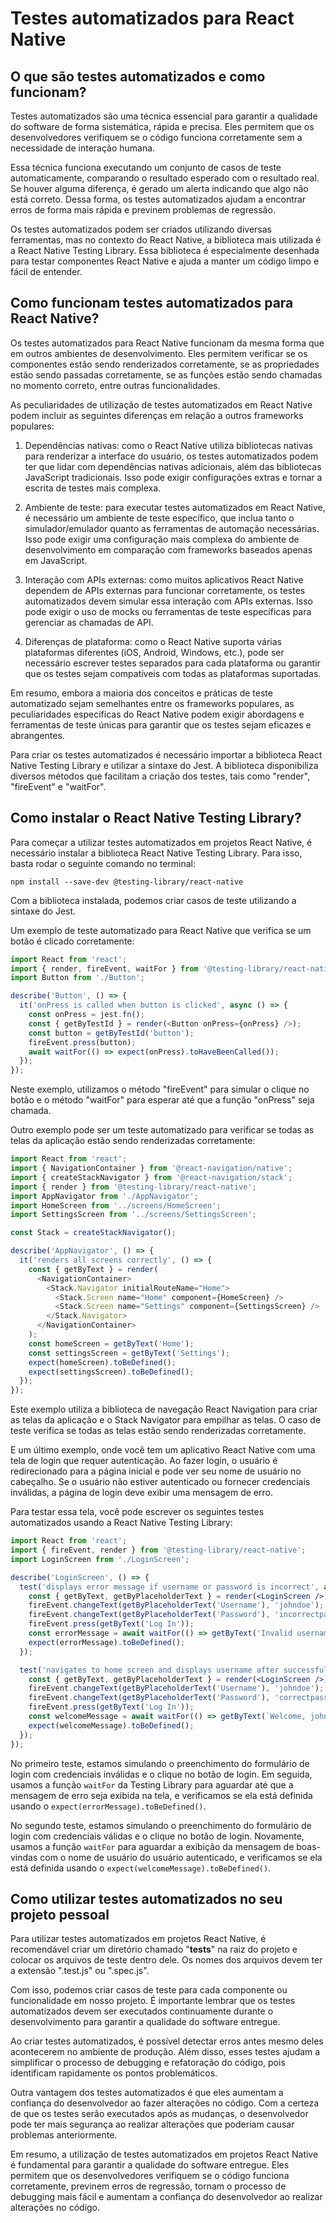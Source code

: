 # Testes automatizados para React Native

## O que são testes automatizados e como funcionam?

Testes automatizados são uma técnica essencial para garantir a qualidade do software de forma sistemática, rápida e precisa. Eles permitem que os desenvolvedores verifiquem se o código funciona corretamente sem a necessidade de interação humana. 

Essa técnica funciona executando um conjunto de casos de teste automaticamente, comparando o resultado esperado com o resultado real. Se houver alguma diferença, é gerado um alerta indicando que algo não está correto. Dessa forma, os testes automatizados ajudam a encontrar erros de forma mais rápida e previnem problemas de regressão.

Os testes automatizados podem ser criados utilizando diversas ferramentas, mas no contexto do React Native, a biblioteca mais utilizada é a React Native Testing Library. Essa biblioteca é especialmente desenhada para testar componentes React Native e ajuda a manter um código limpo e fácil de entender.

## Como funcionam testes automatizados para React Native?

Os testes automatizados para React Native funcionam da mesma forma que em outros ambientes de desenvolvimento. Eles permitem verificar se os componentes estão sendo renderizados corretamente, se as propriedades estão sendo passadas corretamente, se as funções estão sendo chamadas no momento correto, entre outras funcionalidades.

As peculiaridades de utilização de testes automatizados em React Native podem incluir as seguintes diferenças em relação a outros frameworks populares:

1. Dependências nativas: como o React Native utiliza bibliotecas nativas para renderizar a interface do usuário, os testes automatizados podem ter que lidar com dependências nativas adicionais, além das bibliotecas JavaScript tradicionais. Isso pode exigir configurações extras e tornar a escrita de testes mais complexa.

2. Ambiente de teste: para executar testes automatizados em React Native, é necessário um ambiente de teste específico, que inclua tanto o simulador/emulador quanto as ferramentas de automação necessárias. Isso pode exigir uma configuração mais complexa do ambiente de desenvolvimento em comparação com frameworks baseados apenas em JavaScript.

3. Interação com APIs externas: como muitos aplicativos React Native dependem de APIs externas para funcionar corretamente, os testes automatizados devem simular essa interação com APIs externas. Isso pode exigir o uso de mocks ou ferramentas de teste específicas para gerenciar as chamadas de API.

4. Diferenças de plataforma: como o React Native suporta várias plataformas diferentes (iOS, Android, Windows, etc.), pode ser necessário escrever testes separados para cada plataforma ou garantir que os testes sejam compatíveis com todas as plataformas suportadas.

Em resumo, embora a maioria dos conceitos e práticas de teste automatizado sejam semelhantes entre os frameworks populares, as peculiaridades específicas do React Native podem exigir abordagens e ferramentas de teste únicas para garantir que os testes sejam eficazes e abrangentes.

Para criar os testes automatizados é necessário importar a biblioteca React Native Testing Library e utilizar a sintaxe do Jest. A biblioteca disponibiliza diversos métodos que facilitam a criação dos testes, tais como "render", "fireEvent" e "waitFor".

## Como instalar o React Native Testing Library?

Para começar a utilizar testes automatizados em projetos React Native, é necessário instalar a biblioteca React Native Testing Library. Para isso, basta rodar o seguinte comando no terminal:

```
npm install --save-dev @testing-library/react-native
```

Com a biblioteca instalada, podemos criar casos de teste utilizando a sintaxe do Jest. 

Um exemplo de teste automatizado para React Native que verifica se um botão é clicado corretamente:

```javascript
import React from 'react';
import { render, fireEvent, waitFor } from '@testing-library/react-native';
import Button from './Button';

describe('Button', () => {
  it('onPress is called when button is clicked', async () => {
    const onPress = jest.fn();
    const { getByTestId } = render(<Button onPress={onPress} />);
    const button = getByTestId('button');
    fireEvent.press(button);
    await waitFor(() => expect(onPress).toHaveBeenCalled());
  });
});
```

Neste exemplo, utilizamos o método "fireEvent" para simular o clique no botão e o método "waitFor" para esperar até que a função "onPress" seja chamada.

Outro exemplo pode ser um teste automatizado para verificar se todas as telas da aplicação estão sendo renderizadas corretamente:

```javascript
import React from 'react';
import { NavigationContainer } from '@react-navigation/native';
import { createStackNavigator } from '@react-navigation/stack';
import { render } from '@testing-library/react-native';
import AppNavigator from './AppNavigator';
import HomeScreen from '../screens/HomeScreen';
import SettingsScreen from '../screens/SettingsScreen';

const Stack = createStackNavigator();

describe('AppNavigator', () => {
  it('renders all screens correctly', () => {
    const { getByText } = render(
      <NavigationContainer>
        <Stack.Navigator initialRouteName="Home">
          <Stack.Screen name="Home" component={HomeScreen} />
          <Stack.Screen name="Settings" component={SettingsScreen} />
        </Stack.Navigator>
      </NavigationContainer>
    );
    const homeScreen = getByText('Home');
    const settingsScreen = getByText('Settings');
    expect(homeScreen).toBeDefined();
    expect(settingsScreen).toBeDefined();
  });
});
```

Este exemplo utiliza a biblioteca de navegação React Navigation para criar as telas da aplicação e o Stack Navigator para empilhar as telas. O caso de teste verifica se todas as telas estão sendo renderizadas corretamente.

E um último exemplo, onde você tem um aplicativo React Native com uma tela de login que requer autenticação. Ao fazer login, o usuário é redirecionado para a página inicial e pode ver seu nome de usuário no cabeçalho. Se o usuário não estiver autenticado ou fornecer credenciais inválidas, a página de login deve exibir uma mensagem de erro.

Para testar essa tela, você pode escrever os seguintes testes automatizados usando a React Native Testing Library:

```jsx
import React from 'react';
import { fireEvent, render } from '@testing-library/react-native';
import LoginScreen from './LoginScreen';

describe('LoginScreen', () => {
  test('displays error message if username or password is incorrect', async () => {
    const { getByText, getByPlaceholderText } = render(<LoginScreen />);
    fireEvent.changeText(getByPlaceholderText('Username'), 'johndoe');
    fireEvent.changeText(getByPlaceholderText('Password'), 'incorrectpassword');
    fireEvent.press(getByText('Log In'));
    const errorMessage = await waitFor(() => getByText('Invalid username or password'));
    expect(errorMessage).toBeDefined();
  });

  test('navigates to home screen and displays username after successful login', async () => {
    const { getByText, getByPlaceholderText } = render(<LoginScreen />);
    fireEvent.changeText(getByPlaceholderText('Username'), 'johndoe');
    fireEvent.changeText(getByPlaceholderText('Password'), 'correctpassword');
    fireEvent.press(getByText('Log In'));
    const welcomeMessage = await waitFor(() => getByText(`Welcome, johndoe!`));
    expect(welcomeMessage).toBeDefined();
  });
});
```

No primeiro teste, estamos simulando o preenchimento do formulário de login com credenciais inválidas e o clique no botão de login. Em seguida, usamos a função `waitFor` da Testing Library para aguardar até que a mensagem de erro seja exibida na tela, e verificamos se ela está definida usando o `expect(errorMessage).toBeDefined()`.

No segundo teste, estamos simulando o preenchimento do formulário de login com credenciais válidas e o clique no botão de login. Novamente, usamos a função `waitFor` para aguardar a exibição da mensagem de boas-vindas com o nome de usuário do usuário autenticado, e verificamos se ela está definida usando o `expect(welcomeMessage).toBeDefined()`.

## Como utilizar testes automatizados no seu projeto pessoal

Para utilizar testes automatizados em projetos React Native, é recomendável criar um diretório chamado "__tests__" na raiz do projeto e colocar os arquivos de teste dentro dele. Os nomes dos arquivos devem ter a extensão ".test.js" ou ".spec.js".

Com isso, podemos criar casos de teste para cada componente ou funcionalidade em nosso projeto. É importante lembrar que os testes automatizados devem ser executados continuamente durante o desenvolvimento para garantir a qualidade do software entregue.

Ao criar testes automatizados, é possível detectar erros antes mesmo deles acontecerem no ambiente de produção. Além disso, esses testes ajudam a simplificar o processo de debugging e refatoração do código, pois identificam rapidamente os pontos problemáticos.

Outra vantagem dos testes automatizados é que eles aumentam a confiança do desenvolvedor ao fazer alterações no código. Com a certeza de que os testes serão executados após as mudanças, o desenvolvedor pode ter mais segurança ao realizar alterações que poderiam causar problemas anteriormente.

Em resumo, a utilização de testes automatizados em projetos React Native é fundamental para garantir a qualidade do software entregue. Eles permitem que os desenvolvedores verifiquem se o código funciona corretamente, previnem erros de regressão, tornam o processo de debugging mais fácil e aumentam a confiança do desenvolvedor ao realizar alterações no código.
